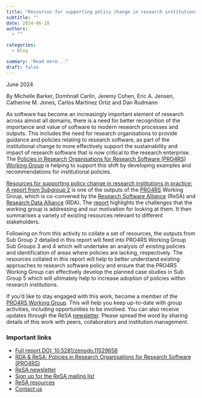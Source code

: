 ```yaml
---
title: "Resources for supporting policy change in research institutions in practice"
subtitle: ""
date: 2024-06-10
authors:
  - ""

categories: 
  - Blog

summary: "Read more..."
draft: false
---
```


June 2024

By Michelle Barker, Domhnall Carlin, Jeremy Cohen, Eric A. Jensen, Catherine M. Jones, Carlos Martinez Ortiz and Dan Rudmann

As software has become an increasingly important element of research across almost all domains, there is a need for better recognition of the importance and value of software to modern research processes and outputs. This includes the need for research organisations to provide guidance and policies relating to research software, as part of the institutional change to more effectively support the sustainability and impact of research software that is now critical to the research enterprise. The [Policies in Research Organisations for Research Software (PRO4RS) Working Group](https://www.rd-alliance.org/groups/rda-resa-policies-research-organisations-research-software-pro4rs/posts/) is helping to support this shift by developing examples and recommendations for institutional policies.

[Resources for supporting policy change in research institutions in practice: A report from Subgroup 2](https://doi.org/10.5281/zenodo.11529659) is one of the outputs of the [PRO4RS](https://www.rd-alliance.org/groups/rda-resa-policies-in-research-organisations-for-research-software-pro4rs/members/all-members/) Working Group, which is co-convened by the [Research Software Alliance](https://www.researchsoft.org/) (ReSA) and [Research Data Alliance](https://www.rd-alliance.org/) (RDA). The [report](https://doi.org/10.5281/zenodo.11529659) highlights the challenges that the working group is addressing and our motivation for looking at them. It then summarises a variety of existing resources relevant to different stakeholders.

Following on from this activity to collate a set of resources, the outputs from Sub Group 2 detailed in this report will feed into PRO4RS Working Group Sub Groups 3 and 4 which will undertake an analysis of existing policies and identification of areas where policies are lacking, respectively. The resources collated in this report will help to better understand existing approaches to research software policy and ensure that the PRO4RS Working Group can effectively develop the planned case studies in Sub Group 5 which will ultimately help to increase adoption of policies within research institutions.

If you’d like to stay engaged with this work, become a member of the [PRO4RS Working Group](https://www.rd-alliance.org/groups/rda-resa-policies-research-organisations-research-software-pro4rs). This will help you keep up-to-date with group activities, including opportunities to be involved. You can also receive updates through the ReSA [newsletter](https://www.researchsoft.org/news/). Please spread the word by sharing details of this work with peers, collaborators and institution management.

### Important links
  * [Full report DOI: 10.5281/zenodo.11529658](https://doi.org/10.5281/zenodo.11529659)
  * [RDA & ReSA: Policies in Research Organisations for Research Software (PRO4RS)](https://www.rd-alliance.org/groups/rda-resa-policies-research-organisations-research-software-pro4rs/forum/topic/policies-in-research-organisations-for-research-software-pro4rs-working-group/)
  * [ReSA newsletter](https://www.researchsoft.org/news/)
  * [Sign up for the ReSA mailing list](https://landing.mailerlite.com/webforms/landing/i5e1h2)
  * [ReSA resources](/resa-resources)
  * [Contact us](/contact)
  
